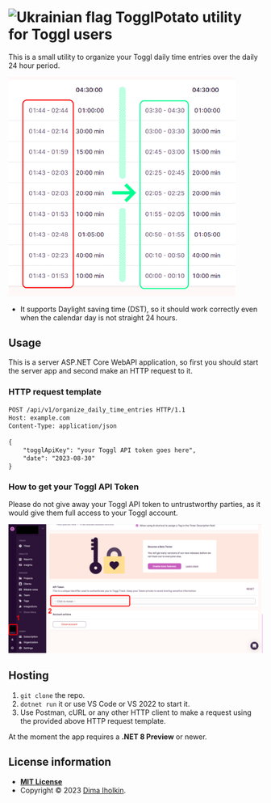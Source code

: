 # <img src="https://upload.wikimedia.org/wikipedia/commons/thumb/4/49/Flag_of_Ukraine.svg/1920px-Flag_of_Ukraine.svg.png" width="32" alt="Ukrainian flag"> TogglPotato utility for Toggl users

This is a small utility to organize your Toggl daily time entries over the daily 24 hour period.

<img src="/docs/assets/before_and_after.png" width="450" title="before and after using TogglPotato utility" />

* It supports Daylight saving time (DST), so it should work correctly even when the calendar day is not straight 24 hours.

## Usage

This is a server ASP.NET Core WebAPI application, so first you should start the server app and second make an HTTP request to it.

### HTTP request template

```http
POST /api/v1/organize_daily_time_entries HTTP/1.1
Host: example.com
Content-Type: application/json

{
    "togglApiKey": "your Toggl API token goes here",
    "date": "2023-08-30"
}
```

### How to get your Toggl API Token

Please do not give away your Toggl API token to untrustworthy parties, as it would give them full access to your Toggl account.

<img src="/docs/assets/TogglApiToken.png" title="instruction to get your Toggl API Token" />

## Hosting

1. ```git clone``` the repo.
2. ```dotnet run``` it or use VS Code or VS 2022 to start it.
3. Use Postman, cURL or any other HTTP client to make a request using the provided above HTTP request template.

At the moment the app requires a **.NET 8 Preview** or newer.

## License information

* **[MIT License](http://opensource.org/licenses/mit-license.php)**
* Copyright © 2023 <a href="https://github.com/dima-iholkin" target="_blank">Dima Iholkin</a>.